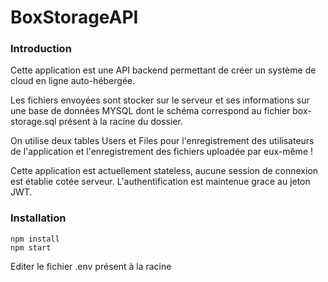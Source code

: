 # BoxStorageAPI

### Introduction

Cette application est une API backend permettant de créer un système de cloud en ligne auto-hébergée.

Les fichiers envoyées sont stocker sur le serveur et ses informations sur une base de données MYSQL dont le schéma correspond au fichier box-storage.sql présent à la racine du dossier.

On utilise deux tables Users et Files pour l'enregistrement des utilisateurs de l'application et l'enregistrement des fichiers uploadée par eux-même !

Cette application est actuellement stateless, aucune session de connexion est établie cotée serveur. L'authentification est maintenue grace au jeton JWT.


### Installation
    npm install
    npm start
Editer le fichier .env présent à la racine
